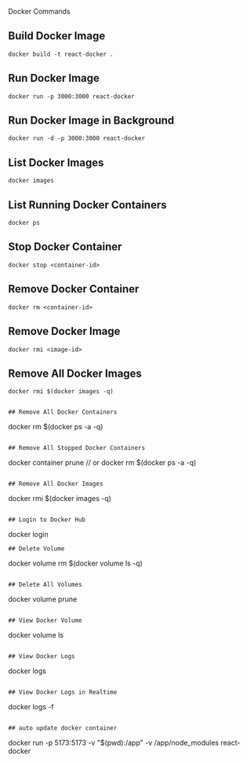 Docker Commands

## Build Docker Image
```
docker build -t react-docker .
```

## Run Docker Image
```
docker run -p 3000:3000 react-docker
```

## Run Docker Image in Background
```
docker run -d -p 3000:3000 react-docker
```

## List Docker Images
```
docker images
```

## List Running Docker Containers
```
docker ps
```

## Stop Docker Container
```
docker stop <container-id>
```

## Remove Docker Container
```
docker rm <container-id>
```

## Remove Docker Image
```
docker rmi <image-id>
```

## Remove All Docker Images
```
docker rmi $(docker images -q)
```
```

## Remove All Docker Containers
```
docker rm $(docker ps -a -q)
```

## Remove All Stopped Docker Containers
```
docker container prune // or docker rm $(docker ps -a -q)
```

## Remove All Docker Images
```
docker rmi $(docker images -q)
```

## Login to Docker Hub
```
docker login
```
## Delete Volume
```
docker volume rm $(docker volume ls -q)
```

## Delete All Volumes
```
docker volume prune
```

## View Docker Volume
```
docker volume ls
```

## View Docker Logs
```
docker logs <container-id>
```

## View Docker Logs in Realtime
```
docker logs -f <container-id>
```

## auto update docker container
```
docker run -p 5173:5173 -v "$(pwd):/app" -v /app/node_modules react-docker
